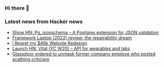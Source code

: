### Hi there 👋

<!--
**arashid-sh/arashid-sh** is a ✨ _special_ ✨ repository because its `README.md` (this file) appears on your GitHub profile.

Here are some ideas to get you started:

- 🔭 I’m currently working on ...
- 🌱 I’m currently learning ...
- 👯 I’m looking to collaborate on ...
- 🤔 I’m looking for help with ...
- 💬 Ask me about ...
- 📫 How to reach me: ...
- 😄 Pronouns: ...
- ⚡ Fun fact: ...
-->

### Latest news from Hacker news
<!-- BLOG-POST-LIST:START -->
- [Show HN: Pg_jsonschema – A Postgres extension for JSON validation](https://github.com/supabase/pg_jsonschema)
- [Framework Laptop &lpar;2022&rpar; review: the repairability dream](https://www.theverge.com/23270191/framework-laptop-12th-gen-2022-review)
- [I Regret my $46k Website Redesign](https://mtlynch.io/tinypilot-redesign/)
- [Launch HN: Vital &lpar;YC W20&rpar; – API for wearables and labs](https://tryvital.io/)
- [Glassdoor ordered to unmask former company employe who posted scathing criticism](https://fortune.com/2022/07/19/glassdoor-court-order-reveal-employees-behind-anonymous-reviews/)
<!-- BLOG-POST-LIST:END -->
